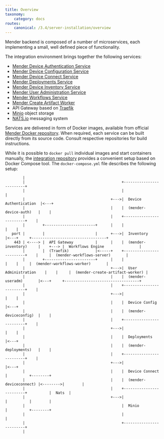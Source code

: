 ```yaml
---
title: Overview
taxonomy:
    category: docs
routes:
    canonical: /3.4/server-installation/overview
---
```


Mender backend is composed of a number of microservices, each implementing a
small, well defined piece of functionality.

The integration environment brings together the following services:

- [Mender Device Authentication Service](https://github.com/mendersoftware/deviceauth?target=_blank)
- [Mender Device Configuration Service](https://github.com/mendersoftware/deviceconfig?target=_blank)
- [Mender Device Connect Service](https://github.com/mendersoftware/deviceconnect?target=_blank)
- [Mender Deployments Service](https://github.com/mendersoftware/deployments?target=_blank)
- [Mender Device Inventory Service](https://github.com/mendersoftware/inventory?target=_blank)
- [Mender User Administration Service](https://github.com/mendersoftware/useradm?target=_blank)
- [Mender Workflows Service](https://github.com/mendersoftware/workflows?target=_blank)
- [Mender Create Artifact Worker](https://github.com/mendersoftware/create-artifact-worker?target=_blank)
- API Gateway based on [Traefik](https://doc.traefik.io/traefik/?target=_blank)
- [Minio](https://www.minio.io?target=_blank) object storage
- [NATS.io](https://nats.io?target=_blank) messaging system

Services are delivered in form of Docker images, available from
official [Mender Docker repository](https://hub.docker.com/r/mendersoftware/?target=_blank).
When required, each service can be built directly from its source code. Consult
respective repositories for build instructions.

While it is possible to `docker pull` individual images and start containers
manually,
the [integration repository](https://github.com/mendersoftware/integration?target=_blank)
provides a convenient setup based on Docker Compose tool. The
`docker-compose.yml` file describes the following setup:

```
        |
        |                                            +-------------------------+
        |                                            |                         |
        |                                       +--->|  Device Authentication  |<---+
        |                                       |    |  (mender-device-auth)   |    |
        |                                       |    +-------------------------+    |
        |        +-----------------------+      |    |                         |    |
   port |        |                       |      +--->|  Inventory              |<---+     +----------------------------------+
    443 | <----> |  API Gateway          |      |    |  (mender-inventory)     |    +---> |  Workflows Engine                |
        |        |  (Traefik)            |<-----+    +-------------------------+    |     |  (mender-workflows-server)       |
        |        +-----------------------+      |    |                         |    |     |  (mender-workflows-worker)       |
        |                                       +--->|  User Administration    |    |     |  (mender-create-artifact-worker) |
        |                                       |    |  (mender-useradm)       |<---+     +----------------------------------+
        |                                       |    +-------------------------+    |
        |                                       +--->|                         |    |
        |                                       |    |  Device Config          |<---+
        |                                       |    |  (mender-deviceconfig)  |    |
        |                                       |    +-------------------------+    |
        |                                       +--->|                         |    |
        |                                       |    |  Deployments            |<---+
        |                                       |    |  (mender-deployments)   |    |
        |                                       |    +-------------------------+    |
        |                                       +--->|                         |<---+
        |                                       |    |  Device Connect         |          +--------+
        |                                       |    |  (mender-deviceconnect) |<-------->|        |
        |                                       |    +-------------------------+          |  Nats  |
        |                                       +--->|                         |          |        |
        |                                            |  Minio                  |          +--------+
        |                                            |                         |
        |                                            +-------------------------+
        |
```
